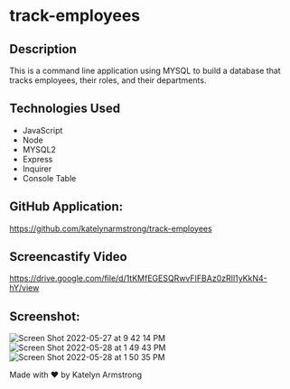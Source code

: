 # track-employees

## Description
This is a command line application using MYSQL to build a database that tracks employees, their roles, and their departments.

## Technologies Used
* JavaScript
* Node
* MYSQL2
* Express
* Inquirer
* Console Table

## GitHub Application:
https://github.com/katelynarmstrong/track-employees

## Screencastify Video
https://drive.google.com/file/d/1tKMfEGESQRwvFIFBAz0zRIl1yKkN4-hY/view

## Screenshot:
![Screen Shot 2022-05-27 at 9 42 14 PM](https://user-images.githubusercontent.com/93275108/170806702-2427dc81-d789-4b05-a677-061ed9b050d8.png)
![Screen Shot 2022-05-28 at 1 49 43 PM](https://user-images.githubusercontent.com/93275108/170839071-fecb3082-e16a-4ae6-ba9d-f87c931b154c.png)
![Screen Shot 2022-05-28 at 1 50 35 PM](https://user-images.githubusercontent.com/93275108/170839073-0c28f206-1127-45d5-b10d-f6cdb88093c8.png)


Made with ♥ by Katelyn Armstrong